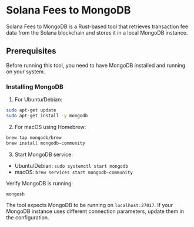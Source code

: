 # Solana Fees to MongoDB

Solana Fees to MongoDB is a Rust-based tool that retrieves transaction fee data from the Solana blockchain and stores it in a local MongoDB instance.

## Prerequisites

Before running this tool, you need to have MongoDB installed and running on your system.

### Installing MongoDB

1. For Ubuntu/Debian:
```bash
sudo apt-get update
sudo apt-get install -y mongodb
```

2. For macOS using Homebrew:
```bash
brew tap mongodb/brew
brew install mongodb-community
```

3. Start MongoDB service:
- Ubuntu/Debian: `sudo systemctl start mongodb`
- macOS: `brew services start mongodb-community`

Verify MongoDB is running:
```bash
mongosh
```

The tool expects MongoDB to be running on `localhost:27017`. If your MongoDB instance uses different connection parameters, update them in the configuration.
